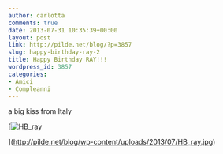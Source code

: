 ```yaml
---
author: carlotta
comments: true
date: 2013-07-31 10:35:39+00:00
layout: post
link: http://pilde.net/blog/?p=3857
slug: happy-birthday-ray-2
title: Happy Birthday RAY!!!
wordpress_id: 3857
categories:
- Amici
- Compleanni
---
```


a big kiss from Italy

[![HB_ray](http://pilde.net/blog/wp-content/uploads/2013/07/HB_ray.jpg)


](http://pilde.net/blog/wp-content/uploads/2013/07/HB_ray.jpg)



